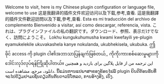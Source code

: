 Welcome to visit, here is my Chinese plugin configuration or language file, welcome to use
这是我翻译的插件文件欢迎访问以及下载,参考,查看.
這是我翻譯的插件文件歡迎訪問以及下載,參考,查看.
Esta es mi traducción del archivo de complemento Bienvenido a visitar, así como descargar, referencia, vista.
これは、プラグインファイルの私の翻訳です。ダウンロード、参照、表示だけでなく、訪問にようこそ。
Lokhu kungukuhumusha kwami kwefayili ye-plugin eyamukelekile ukuvakashela kanye nokulanda, ukubhekisela, ukubuka.
ဤဖိုင် access ကို plugin ငါ၏အဘာသာပြန်ချက်ဖြစ်တယ်,, ကိုကိုးကားစစ်ဆေးမှုများကိုဒေါင်းလုဒ်လုပ်ရန်ကြိုဆိုပါတယ်။
این ترجمه من از فایل پلاگین برای بازدید و همچنین دانلود، مرجع، مشاهده است.
ນີ້ແມ່ນການແປພາສາຂອງຂ້ອຍໄຟລ໌ plugin ຍິນດີຕ້ອນຮັບທີ່ຈະໄປຢ້ຽມຢາມເຊັ່ນດຽວກັນກັບດາວນ໌ໂຫລດ, ການອ້າງອີງ, ເບິ່ງ.
